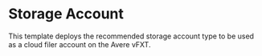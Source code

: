 # Storage Account

This template deploys the recommended storage account type to be used as a cloud filer account on the Avere vFXT.
